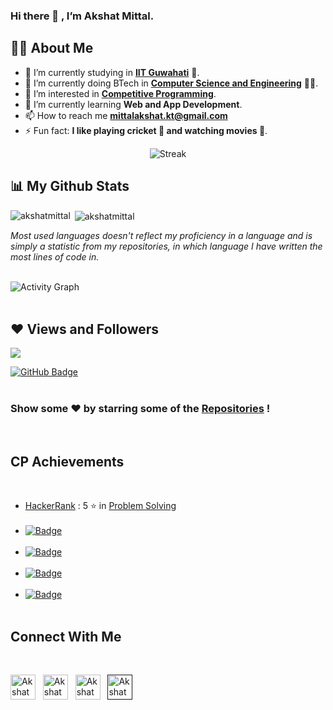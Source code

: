 ### Hi there 👋 , I’m Akshat Mittal.

## 👨‍🎓 About Me

- 🔭 I’m currently studying in **[IIT Guwahati](https://www.iitg.ac.in/)** 🏫.
- 🌱 I’m currently doing BTech in **[Computer Science and Engineering](https://www.iitg.ac.in/cse/)** 👨‍💻.
- 👀 I’m interested in **[Competitive Programming](#cp-achievements)**.
- 🌱 I’m currently learning **Web and App Development**.
- 📫 How to reach me **mittalakshat.kt@gmail.com**
- ⚡ Fun fact: **I like playing cricket 🏏 and watching movies 🍿**.
<p align="center"><img title="Stats" alt="Streak" src="https://github-readme-streak-stats.herokuapp.com/?user=akshatmittal2002&hide_border=true&theme=black-ice&date_format=j%20M%5B%20Y%5D&stroke=0000&background=060A0CD0"/></p>

## 📊 My Github Stats

<p><img align="left" src="https://github-readme-stats.vercel.app/api/top-langs?username=akshatmittal2002&show_icons=true&locale=en" alt="akshatmittal" /></p>


<p>&nbsp;<img align="center" src="https://github-readme-stats.vercel.app/api?username=akshatmittal2002&show_icons=true&locale=en" alt="akshatmittal" /></p>

_Most used languages doesn't reflect my proficiency in a language and is simply a statistic from my repositories, in which language I have written the most lines of code in._

<br>
<img alt="Activity Graph" src="https://activity-graph.herokuapp.com/graph?username=akshatmittal2002&bg_color=0D1117&color=5BCDEC&line=5BCDEC&point=FFFFFF&hide_border=true"/>
<br><br>

## ❤ Views and Followers
<img src="https://komarev.com/ghpvc/?username=akshatmittal2002">

<a href="https://github.com/akshatmittal2002?tab=followers"><img src="https://img.shields.io/github/followers/akshatmittal2002?label=Followers&style=social" alt="GitHub Badge"></a>
<br><br>

### Show some ❤️ by starring some of the [Repositories](https://github.com/akshatmittal2002?tab=repositories) !
<br>

## CP Achievements
<br>

- [HackerRank](https://www.hackerrank.com/akshatmittal2002) : 5 ⭐ in [Problem Solving](https://www.hackerrank.com/domains/algorithms)<br><br>
- <a href="https://codeforces.com/profile/AkshatMittal2002">![Badge](https://cp-logo.vercel.app/codeforces/AkshatMittal2002?logo=true)</a><br><br>
- <a href="https://leetcode.com/AkshatMittal2002">![Badge](https://cp-logo.vercel.app/leetcode/AkshatMittal2002?logo=true)</a><br><br>
- <a href="https://www.codechef.com/users/akshat_mittal">![Badge](https://cp-logo.vercel.app/codechef/akshat_mittal?logo=true)</a><br><br>
- <a href="https://atcoder.jp/users/akshatmittal2002">![Badge](https://cp-logo.vercel.app/atcoder/akshatmittal2002?logo=true)</a><br><br>

## Connect With Me
<br>
<p><a href = "https://www.facebook.com/akshat.mittal.942" target="blank"><img align="center" src="https://raw.githubusercontent.com/rahuldkjain/github-profile-readme-generator/22064237dce9d9052582c108ace3c161b646dfd9/src/images/icons/Social/facebook.svg" alt="Akshat Mittal" height="40" width="40"/></a>&nbsp;&nbsp;&nbsp;<a href="https://www.instagram.com/akshat___mittal" target="blank"><img align="center" src="https://raw.githubusercontent.com/rahuldkjain/github-profile-readme-generator/22064237dce9d9052582c108ace3c161b646dfd9/src/images/icons/Social/instagram.svg" alt="Akshat Mittal" height="40" width="40"/></a>&nbsp;&nbsp;&nbsp;<a href="https://www.linkedin.com/in/akshat-mittal-108044233" target="blank"><img align="center" src="https://raw.githubusercontent.com/rahuldkjain/github-profile-readme-generator/22064237dce9d9052582c108ace3c161b646dfd9/src/images/icons/Social/linked-in-alt.svg" alt="Akshat Mittal" height="40" width="40" /></a>&nbsp;&nbsp;&nbsp;<a href="" taget="blank"><img align="center" src="https://raw.githubusercontent.com/rahuldkjain/github-profile-readme-generator/22064237dce9d9052582c108ace3c161b646dfd9/src/images/icons/Social/twitter.svg" alt="Akshat Mittal" height="40" width="40"/></a></p>